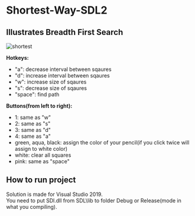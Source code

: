 # Shortest-Way-SDL2
## Illustrates Breadth First Search

![shortest](https://user-images.githubusercontent.com/68811145/167110053-2a7feae9-d031-4bf3-b354-7c12127d886d.png)

**Hotkeys:**
- "a": decrease interval between sqaures
- "d": increase interval between sqaures
- "w": increase size of sqaures
- "s": decrease size of sqaures
- "space": find path

**Buttons(from left to right):**
- 1: same as "w"
- 2: same as "s"
- 3: same as "d"
- 4: same as "a"
- green, aqua, black: assign the color of your pencil(if you click twice will assign to white color)
- white: clear all squares
- pink: same as "space"

How to run project
-----------------------
Solution is made for Visual Studio 2019.    
You need to put SDl.dll from SDL\lib to folder Debug or Release(mode in what you compiling).
